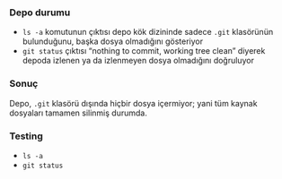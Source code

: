 ### Depo durumu
- `ls -a` komutunun çıktısı depo kök dizininde sadece `.git` klasörünün bulunduğunu, başka dosya olmadığını gösteriyor
- `git status` çıktısı “nothing to commit, working tree clean” diyerek depoda izlenen ya da izlenmeyen dosya olmadığını doğruluyor

### Sonuç
Depo, `.git` klasörü dışında hiçbir dosya içermiyor; yani tüm kaynak dosyaları tamamen silinmiş durumda.

### Testing
- `ls -a`
- `git status`
